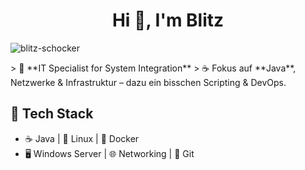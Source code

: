 <h1 align="center">Hi 👋, I'm Blitz</h1>
<p align="left"> <img src="https://komarev.com/ghpvc/?username=blitz-schocker&label=Profile%20views&color=0e75b6&style=flat" alt="blitz-schocker" /> </p>
> 💼 **IT Specialist for System Integration**  
> ☕ Fokus auf **Java**, Netzwerke & Infrastruktur – dazu ein bisschen Scripting & DevOps.

<p align="left">
</p>

## 🚀 Tech Stack
- ☕ Java | 🐧 Linux | 🐳 Docker  
- 🖥️ Windows Server | 🌐 Networking | 🔧 Git  

<!--
**Blitz-Schocker/Blitz-Schocker** is a ✨ _special_ ✨ repository because its `README.md` (this file) appears on your GitHub profile.

Here are some ideas to get you started:

- 🔭 I’m currently working on ...
- 🌱 I’m currently learning ...
- 👯 I’m looking to collaborate on ...
- 🤔 I’m looking for help with ...
- 💬 Ask me about ...
- 📫 How to reach me: ...
- 😄 Pronouns: ...
- ⚡ Fun fact: ...
-->

